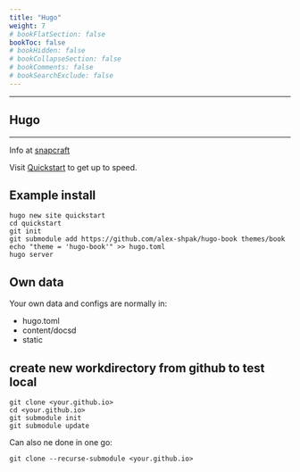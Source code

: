 ```yaml
---
title: "Hugo"
weight: 7
# bookFlatSection: false
bookToc: false 
# bookHidden: false
# bookCollapseSection: false
# bookComments: false
# bookSearchExclude: false
---
```

---
## Hugo 
---                                                                                                             

Info at [snapcraft](https://gohugo.io/)

Visit [Quickstart](https://gohugo.io/getting-started/quick-start/) to get up to speed.

## Example install

```
hugo new site quickstart
cd quickstart
git init
git submodule add https://github.com/alex-shpak/hugo-book themes/book
echo "theme = 'hugo-book'" >> hugo.toml
hugo server
```

## Own data

Your own data and configs are normally in:
- hugo.toml
- content/docsd
- static

## create new workdirectory from github to test local

```
git clone <your.github.io>
cd <your.github.io>
git submodule init
git submodule update
```
Can also ne done in one go:

```
git clone --recurse-submodule <your.github.io>
```
